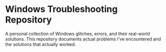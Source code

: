 # Windows Troubleshooting Repository 

A personal collection of Windows glitches, errors, and their real-world solutions. This repository documents actual problems I've encountered and the solutions that actually worked.
